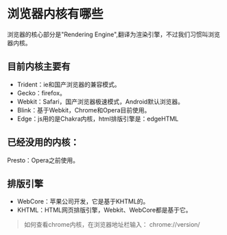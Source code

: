 # 浏览器内核有哪些

浏览器的核心部分是"Rendering Engine",翻译为渲染引擎，不过我们习惯叫浏览器内核。

## 目前内核主要有

- Trident：ie和国产浏览器的兼容模式。
- Gecko：firefox。
- Webkit：Safari，国产浏览器极速模式，Android默认浏览器。
- Blink：基于Webkit，Chrome和Opera目前使用。
- Edge：js用的是Chakra内核，html排版引擎是：edgeHTML

## 已经没用的内核：

Presto：Opera之前使用。

## 排版引擎

- WebCore：苹果公司开发，它是基于KHTML的。
- KHTML：HTML网页排版引擎，Webkit、WebCore都是基于它。

> 如何查看chrome内核，在浏览器地址栏输入： chrome://version/